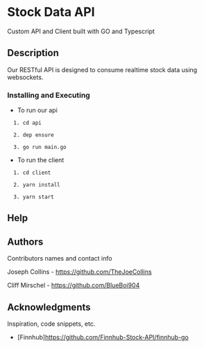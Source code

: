 # Stock Data API

Custom API and Client built with GO and Typescript

## Description

Our RESTful API is designed to consume realtime stock data using websockets.

### Installing and Executing

- To run our api

```
  1. cd api

  2. dep ensure

  3. go run main.go
```

- To run the client

```
  1. cd client

  2. yarn install

  3. yarn start
```

## Help

## Authors

Contributors names and contact info

Joseph Collins - https://github.com/TheJoeCollins

Cliff Mirschel - https://github.com/BlueBoi904

## Acknowledgments

Inspiration, code snippets, etc.

- [Finnhub]https://github.com/Finnhub-Stock-API/finnhub-go
